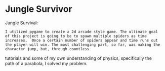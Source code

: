 # Jungle Survivor

Jungle Survival: 

    I utilized pygame to create a 2d arcade style game. The ultimate goal of this project is going to be to spawn multiple spiders as time increases.  Once a certain number of spiders appear and time runs out the player will win. The most challenging part, so far, was making the character jump, but, through countless 
tutorials and some of my own understanding of physics, specifically the path of a parabola, I solved my problem.
